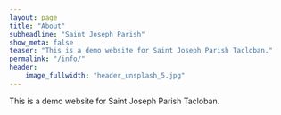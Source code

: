 ```yaml
---
layout: page
title: "About"
subheadline: "Saint Joseph Parish"
show_meta: false
teaser: "This is a demo website for Saint Joseph Parish Tacloban."
permalink: "/info/"
header:
    image_fullwidth: "header_unsplash_5.jpg"
---
```

This is a demo website for Saint Joseph Parish Tacloban.
